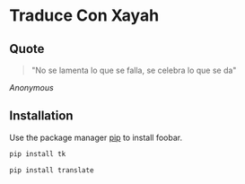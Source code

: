 # Traduce Con Xayah

## Quote 
> "No se lamenta lo que se falla, se celebra lo que se da"
                                
_Anonymous_ 

## Installation

Use the package manager [pip](https://pip.pypa.io/en/stable/) to install foobar.

```bash
pip install tk
```

```bash
pip install translate
```
